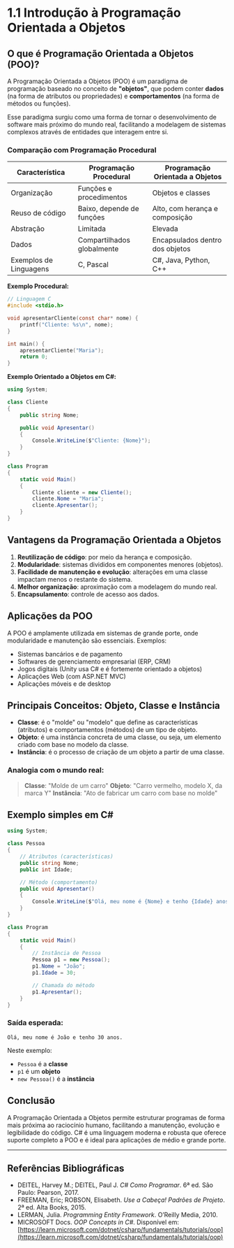 ﻿# **1.1 Introdução à Programação Orientada a Objetos**

## O que é Programação Orientada a Objetos (POO)?

A Programação Orientada a Objetos (POO) é um paradigma de programação baseado no conceito de **"objetos"**, que podem conter **dados** (na forma de atributos ou propriedades) e **comportamentos** (na forma de métodos ou funções).

Esse paradigma surgiu como uma forma de tornar o desenvolvimento de software mais próximo do mundo real, facilitando a modelagem de sistemas complexos através de entidades que interagem entre si.

### Comparação com Programação Procedural

| Característica         | Programação Procedural     | Programação Orientada a Objetos |
| ---------------------- | -------------------------- | ------------------------------- |
| Organização            | Funções e procedimentos    | Objetos e classes               |
| Reuso de código        | Baixo, depende de funções  | Alto, com herança e composição  |
| Abstração              | Limitada                   | Elevada                         |
| Dados                  | Compartilhados globalmente | Encapsulados dentro dos objetos |
| Exemplos de Linguagens | C, Pascal                  | C#, Java, Python, C++           |

**Exemplo Procedural:**

```c
// Linguagem C
#include <stdio.h>

void apresentarCliente(const char* nome) {
    printf("Cliente: %s\n", nome);
}

int main() {
    apresentarCliente("Maria");
    return 0;
}
```

**Exemplo Orientado a Objetos em C#:**

```csharp
using System;

class Cliente
{
    public string Nome;

    public void Apresentar()
    {
        Console.WriteLine($"Cliente: {Nome}");
    }
}

class Program
{
    static void Main()
    {
        Cliente cliente = new Cliente();
        cliente.Nome = "Maria";
        cliente.Apresentar();
    }
}
```

## Vantagens da Programação Orientada a Objetos

1. **Reutilização de código**: por meio da herança e composição.
2. **Modularidade**: sistemas divididos em componentes menores (objetos).
3. **Facilidade de manutenção e evolução**: alterações em uma classe impactam menos o restante do sistema.
4. **Melhor organização**: aproximação com a modelagem do mundo real.
5. **Encapsulamento**: controle de acesso aos dados.

## Aplicações da POO

A POO é amplamente utilizada em sistemas de grande porte, onde modularidade e manutenção são essenciais. Exemplos:

* Sistemas bancários e de pagamento
* Softwares de gerenciamento empresarial (ERP, CRM)
* Jogos digitais (Unity usa C# e é fortemente orientado a objetos)
* Aplicações Web (com ASP.NET MVC)
* Aplicações móveis e de desktop

## Principais Conceitos: Objeto, Classe e Instância

* **Classe**: é o "molde" ou "modelo" que define as características (atributos) e comportamentos (métodos) de um tipo de objeto.
* **Objeto**: é uma instância concreta de uma classe, ou seja, um elemento criado com base no modelo da classe.
* **Instância**: é o processo de criação de um objeto a partir de uma classe.

### Analogia com o mundo real:

> **Classe**: "Molde de um carro"
> **Objeto**: "Carro vermelho, modelo X, da marca Y"
> **Instância**: "Ato de fabricar um carro com base no molde"

## Exemplo simples em C\#

```csharp
using System;

class Pessoa
{
    // Atributos (características)
    public string Nome;
    public int Idade;

    // Método (comportamento)
    public void Apresentar()
    {
        Console.WriteLine($"Olá, meu nome é {Nome} e tenho {Idade} anos.");
    }
}

class Program
{
    static void Main()
    {
        // Instância de Pessoa
        Pessoa p1 = new Pessoa();
        p1.Nome = "João";
        p1.Idade = 30;

        // Chamada do método
        p1.Apresentar();
    }
}
```

### Saída esperada:

```
Olá, meu nome é João e tenho 30 anos.
```

Neste exemplo:

* `Pessoa` é a **classe**
* `p1` é um **objeto**
* `new Pessoa()` é a **instância**

## Conclusão

A Programação Orientada a Objetos permite estruturar programas de forma mais próxima ao raciocínio humano, facilitando a manutenção, evolução e legibilidade do código. C# é uma linguagem moderna e robusta que oferece suporte completo a POO e é ideal para aplicações de médio e grande porte.

---

## Referências Bibliográficas

* DEITEL, Harvey M.; DEITEL, Paul J. *C# Como Programar*. 6ª ed. São Paulo: Pearson, 2017.
* FREEMAN, Eric; ROBSON, Elisabeth. *Use a Cabeça! Padrões de Projeto*. 2ª ed. Alta Books, 2015.
* LERMAN, Julia. *Programming Entity Framework*. O’Reilly Media, 2010.
* MICROSOFT Docs. *OOP Concepts in C#*. Disponível em: [https://learn.microsoft.com/dotnet/csharp/fundamentals/tutorials/oop](https://learn.microsoft.com/dotnet/csharp/fundamentals/tutorials/oop)

